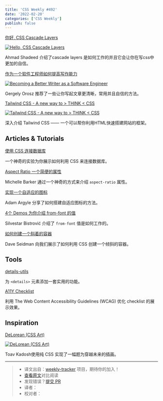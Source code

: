 ```yaml
---
title: 'CSS Weekly #492'
date: '2022-02-20'
categories: ['CSS Weekly']
publish: false
---
```


[你好, CSS Cascade Layers](https://ishadeed.com/article/cascade-layers/?utm_source=CSS-Weekly&utm_campaign=Issue-492&utm_medium=web)

[![Hello, CSS Cascade Layers](https://css-weekly.com/wp-content/uploads/2022/02/hello-css-cascade-layers.jpg)](https://ishadeed.com/article/cascade-layers/?utm_source=CSS-Weekly&utm_campaign=Issue-492&utm_medium=web)

<!--以上是预览信息，图片一张或限制百字左右，前者优先，全文请使用二级及以下标题-->
<!-- more -->

Ahmad Shadeed 介绍了cascade layers 是如何工作的并且它会让你在写css中更加的自信。

[作为一个软件工程师如何提高写作能力](https://blog.pragmaticengineer.com/becoming-a-better-writer-in-tech/?utm_source=CSS-Weekly&utm_campaign=Issue-492&utm_medium=web)

[![Becoming a Better Writer as a Software Engineer](https://css-weekly.com/wp-content/uploads/2022/02/becoming-a-better-writer-in-tech.png)](https://blog.pragmaticengineer.com/becoming-a-better-writer-in-tech/?utm_source=CSS-Weekly&utm_campaign=Issue-492&utm_medium=web)

Gergely Orosz 推荐了一些让你写起文章更清晰，常用并且自信的方法。

[Tailwind CSS - A new way to > THINK < CSS](https://cssw.io/tailwind-css-a-new-way-to-think-css)

[![Tailwind CSS - A new way to > THINK < CSS](https://css-weekly.com/wp-content/uploads/2022/02/tailwindcss.png)](https://cssw.io/tailwind-css-a-new-way-to-think-css)

深入介绍 Tailwind CSS —— 一个可以帮你利用HTML快速搭建网站的框架。

## Articles & Tutorials

[使用 CSS 连接数据库](https://www.leemeichin.com/posts/yes-i-can-connect-to-a-db-in-css.html?utm_source=CSS-Weekly&utm_campaign=Issue-492&utm_medium=web)

一个神奇的实验为你展示如何利用 CSS 来连接数据库。

[Aspect Ratio 一个简便的属性](https://css-irl.info/aspect-ratio-is-great/?utm_source=CSS-Weekly&utm_campaign=Issue-492&utm_medium=web)

Michelle Barker 通过一个神奇的方式来介绍 `aspect-ratio` 属性。

[实现一个自适应的图标](https://web.dev/building-an-adaptive-favicon/?utm_source=CSS-Weekly&utm_campaign=Issue-492&utm_medium=web)

Adam Argyle 分享了如何搭建自适应图标的方法。

[4个 Demos 为你介绍 from-font 的值](https://css-tricks.com/from-font-value-text-decoration-thickness/?utm_source=CSS-Weekly&utm_campaign=Issue-492&utm_medium=web)

Silvestar Bistrović 介绍了 `from-font` 值是如何工作的。

[如何创建一个斜着的容器](https://css-tricks.com/css-slanted-containers/?utm_source=CSS-Weekly&utm_campaign=Issue-492&utm_medium=web)

Dave Seidman 向我们展示了如何利用 CSS 创建一个倾斜的容器。
## Tools

[details-utils](https://github.com/zachleat/details-utils?utm_source=CSS-Weekly&utm_campaign=Issue-492&utm_medium=web)

为 `<details>` 元素添加一套实用的功能。

[A11Y Checklist](https://www.a11yproject.com/checklist/?utm_source=CSS-Weekly&utm_campaign=Issue-492&utm_medium=web)

利用 The Web Content Accessibility Guidelines (WCAG) 优化 checklist 的展示效果。

## Inspiration

[DeLorean (CSS Art)](https://codepen.io/ykadosh/pen/yLzmKYp?utm_source=CSS-Weekly&utm_campaign=Issue-492&utm_medium=web)

[![DeLorean (CSS Art)](https://css-weekly.com/wp-content/uploads/2022/02/delorean-css-art.jpg)](https://codepen.io/ykadosh/pen/yLzmKYp?utm_source=CSS-Weekly&utm_campaign=Issue-492&utm_medium=web)

Toav Kadosh使用纯 CSS 实现了一幅题为穿越未来的插画。

---
> * 译文出自：[weekly-tracker](https://github.com/FEDarling/weekly-tracker) 项目，期待你的加入！
> * [查看原文](https://css-weekly.com/issue-492/)对比阅读
> * 发现错误？[提交 PR](https://github.com/FEDarling/weekly-tracker/blob/main/weeklys/css_weekly/492)
> * 译者：
> * 校对者：
